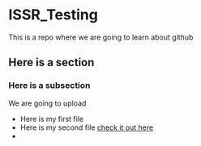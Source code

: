 # ISSR_Testing
This is a repo where we are going to learn about github

## Here is a section

### Here is a subsection

We are going to upload

* Here is my first file
* Here is my second file [check it out here](http://daringfireball.net/projects/markdown/syntax)
* 

